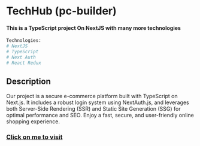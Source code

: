 # TechHub (pc-builder)

#### This is a TypeScript project On NextJS with many more technologies

```bash
Technologies:
# NextJS
# TypeScript
# Next Auth
# React Redux
```

## Description

Our project is a secure e-commerce platform built with TypeScript on Next.js. It includes a robust login system using NextAuth.js, and leverages both Server-Side Rendering (SSR) and Static Site Generation (SSG) for optimal performance and SEO. Enjoy a fast, secure, and user-friendly online shopping experience.

### [Click on me to visit](https://pc-builder-self.vercel.app/)
